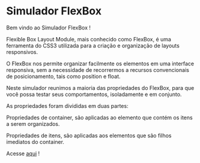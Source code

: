 <h1>Simulador FlexBox</h1>
<p>Bem vindo ao Simulador FlexBox !</p>
<p>Flexible Box Layout Module, mais conhecido como FlexBox, é uma ferramenta do CSS3 utilizada para a criação e organização de layouts responsivos.</p>
<p>O FlexBox nos permite organizar facilmente os elementos em uma interface responsiva, sem a necessidade de recorrermos a recursos convencionais de posicionamento, tais como position e float.</p>
<p>Neste simulador reunimos a maioria das propriedades do FlexBox, para que você possa testar seus comportamentos, isoladamente e em conjunto.</p>
<p>As propriedades foram divididas em duas partes:</p>
<p>Propriedades de container, são aplicadas ao elemento que contém os itens a serem organizados.</p>
<p>Propriedades de itens, são aplicadas aos elementos que são filhos imediatos do container.</p>
<p>Acesse <a href="https://mardemor.github.io/simulador-flexbox">aqui</a> !</p>
